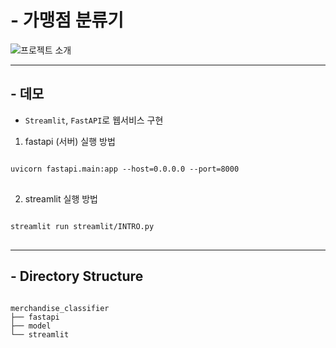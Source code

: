 # - 가맹점 분류기

![프로젝트 소개](https://user-images.githubusercontent.com/97024674/182273714-e00c0fe4-bacf-446a-9e64-f9c153cb0d0c.png)

*****

## - 데모
* `Streamlit`, `FastAPI`로 웹서비스 구현
1. fastapi (서버) 실행 방법
<pre>
<code>
uvicorn fastapi.main:app --host=0.0.0.0 --port=8000
</code>
</pre>
2. streamlit 실행 방법
<pre>
<code>
streamlit run streamlit/INTRO.py
</code>
</pre>

*****

## - Directory Structure
<pre>
<code>
merchandise_classifier
├── fastapi
├── model
└── streamlit
</code>
</pre>



